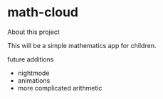 # math-cloud

About this project

This will be a simple mathematics app for children.

future additions
- nightmode
- animations
- more complicated arithmetic